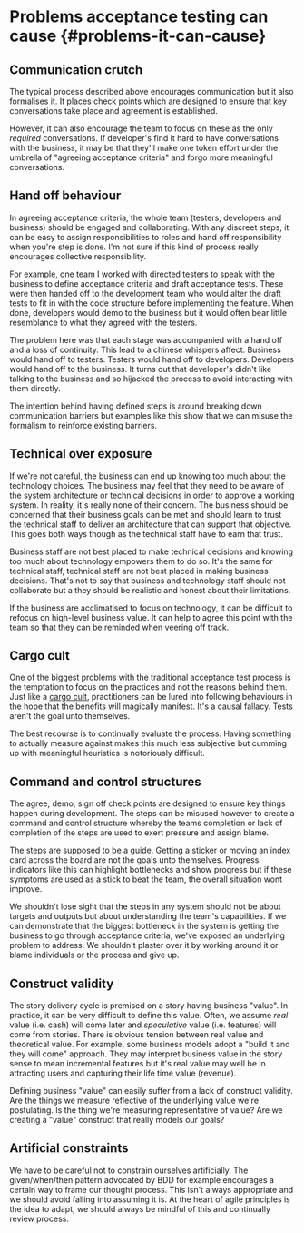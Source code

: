 # Problems acceptance testing can cause {#problems-it-can-cause}

## Communication crutch

The typical process described above encourages communication but it also formalises it. It places check points which are designed to ensure that key conversations take place and agreement is established.

However, it can also encourage the team to focus on these as the only *required* conversations. If developer's find it hard to have conversations with the business, it may be that they'll make one token effort under the umbrella of "agreeing acceptance criteria" and forgo more meaningful conversations.



## Hand off behaviour

In agreeing acceptance criteria, the whole team (testers, developers and business) should be engaged and collaborating. With any discreet steps, it can be easy to assign responsibilities to roles and hand off responsibility when you're step is done. I'm not sure if this kind of process really encourages collective responsibility.

For example, one team I worked with directed testers to speak with the business to define acceptance criteria and draft acceptance tests. These were then handed off to the development team who would alter the draft tests to fit in with the code structure before implementing the feature. When done, developers would demo to the business but it would often bear little resemblance to what they agreed with the testers.

The problem here was that each stage was accompanied with a hand off and a loss of continuity. This lead to a chinese whispers affect. Business would hand off to testers. Testers would hand off to developers. Developers would hand off to the business. It turns out that developer's didn't like talking to the business and so hijacked the process to avoid interacting with them directly.

The intention behind having defined steps is around breaking down communication barriers but examples like this show that we can misuse the formalism to reinforce existing barriers.



## Technical over exposure

If we're not careful, the business can end up knowing too much about the technology choices. The business may feel that they need to be aware of the system architecture or technical decisions in order to approve a working system. In reality, it's really none of their concern. The business should be concerned that their business goals can be met and should learn to trust the technical staff to deliver an architecture that can support that objective. This goes both ways though as the technical staff have to earn that trust.

Business staff are not best placed to make technical decisions and knowing too much about technology empowers them to do so. It's the same for technical staff, technical staff are not best placed in making business decisions. That's not to say that business and technology staff should not collaborate but a they should be realistic and honest about their limitations.

If the business are acclimatised to focus on technology, it can be difficult to refocus on high-level business value. It can help to agree this point with the team so that they can be reminded when veering off track.



## Cargo cult

One of the biggest problems with the traditional acceptance test process is the temptation to focus on the practices and not the reasons behind them. Just like a [cargo cult](http://en.wikipedia.org/wiki/Cargo_cult), practitioners can be lured into following behaviours in the hope that the benefits will magically manifest. It's a causal fallacy. Tests aren't the goal unto themselves.

The best recourse is to continually evaluate the process. Having something to actually measure against makes this much less subjective but cumming up with meaningful heuristics is notoriously difficult.


## Command and control structures

The agree, demo, sign off check points are designed to ensure key things happen during development. The steps can be misused however to create a command and control structure whereby the teams completion or lack of completion of the steps are used to exert pressure and assign blame.

The steps are supposed to be a guide. Getting a sticker or moving an index card across the board are not the goals unto themselves. Progress indicators like this can highlight bottlenecks and show progress but if these symptoms are used as a stick to beat the team, the overall situation wont improve.

We shouldn't lose sight that the steps in any system should not be about targets and outputs but about understanding the team's capabilities. If we can demonstrate that the biggest bottleneck in the system is getting the business to go through acceptance criteria, we've exposed an underlying problem to address. We shouldn't plaster over it by working around it or blame individuals or the process and give up.


## Construct validity

The story delivery cycle is premised on a story having business "value". In practice, it can be very difficult to define this value. Often, we assume _real_ value (i.e. cash) will come later and _speculative_ value (i.e. features) will come from stories. There is obvious tension between real value and theoretical value. For example, some business models adopt a "build it and they will come" approach. They may interpret business value in the story sense to mean incremental features but it's real value may well be in attracting users and capturing their life time value (revenue).

Defining business "value" can easily suffer from a lack of construct validity. Are the things we measure reflective of the underlying value we're postulating. Is the thing we're measuring representative of value? Are we creating a "value" construct that really models our goals?



## Artificial constraints

We have to be careful not to constrain ourselves artificially. The given/when/then pattern advocated by BDD for example encourages a certain way to frame our thought process. This isn't always appropriate and we should avoid falling into assuming it is. At the heart of agile principles is the idea to adapt, we should always be mindful of this and continually review process.
